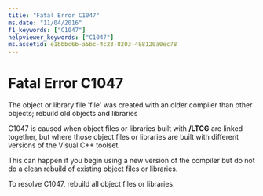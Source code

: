 ```yaml
---
title: "Fatal Error C1047"
ms.date: "11/04/2016"
f1_keywords: ["C1047"]
helpviewer_keywords: ["C1047"]
ms.assetid: e1bbbc6b-a5bc-4c23-8203-488120a0ec78
---
```

# Fatal Error C1047

The object or library file 'file' was created with an older compiler than other objects; rebuild old objects and libraries

C1047 is caused when object files or libraries built with **/LTCG** are linked together, but where those object files or libraries are built with different versions of the Visual C++ toolset.

This can happen if you begin using a new version of the compiler but do not do a clean rebuild of existing object files or libraries.

To resolve C1047, rebuild all object files or libraries.
